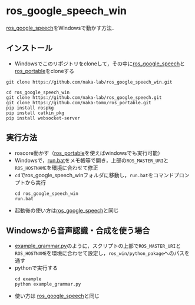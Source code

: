 # ros_google_speech_win

[ros_google_speech](https://github.com/naka-lab/ros_google_speech)をWindowsで動かす方法．

## インストール
- Windowsでこのリポジトリをcloneして，その中に[ros_google_speech](https://github.com/naka-lab/ros_google_speech)と[ros_portable](https://github.com/naka-tomo/ros_portable)をcloneする

```
git clone https://github.com/naka-lab/ros_google_speech_win.git

cd ros_google_speech_win
git clone https://github.com/naka-lab/ros_google_speech.git
git clone https://github.com/naka-tomo/ros_portable.git
pip install rospkg
pip install catkin_pkg
pip install websocket-server
```

## 実行方法
- roscore動かす（[ros_portable](https://github.com/naka-tomo/ros_portable)を使えばwindowsでも実行可能）
- Windowsで，[run.bat](run.bat)をメモ帳等で開き，上部の`ROS_MASTER_URI`と`ROS_HOSTNAME`を環境に合わせて修正
- `cd`でros_google_speech_winフォルダに移動し，`run.bat`をコマンドプロンプトから実行
  ```
  cd ros_google_speech_win
  run.bat
  ```
- 起動後の使い方は[ros_google_speech](https://github.com/naka-lab/ros_google_speech)と同じ

## Windowsから音声認識・合成を使う場合
- [example_grammar.py](example/example_grammar.py)のように，スクリプトの上部で`ROS_MASTER_URI`と`ROS_HOSTNAME`を環境に合わせて設定し，`ros_win/python_pakage`へのパスを通す
- pythonで実行する
  ```
  cd example
  python example_grammar.py
  ```
- 使い方は
[ros_google_speech](https://github.com/naka-lab/ros_google_speech)と同じ
